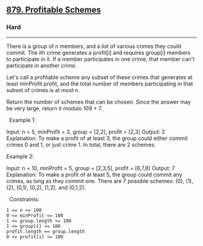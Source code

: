 <h2><a href="https://leetcode.com/problems/profitable-schemes/">879. Profitable Schemes</a></h2><h3>Hard</h3><hr>There is a group of n members, and a list of various crimes they could commit. The ith crime generates a profit[i] and requires group[i] members to participate in it. If a member participates in one crime, that member can't participate in another crime.

Let's call a profitable scheme any subset of these crimes that generates at least minProfit profit, and the total number of members participating in that subset of crimes is at most n.

Return the number of schemes that can be chosen. Since the answer may be very large, return it modulo 109 + 7.

 
Example 1:

Input: n = 5, minProfit = 3, group = [2,2], profit = [2,3]
Output: 2
Explanation: To make a profit of at least 3, the group could either commit crimes 0 and 1, or just crime 1.
In total, there are 2 schemes.

Example 2:

Input: n = 10, minProfit = 5, group = [2,3,5], profit = [6,7,8]
Output: 7
Explanation: To make a profit of at least 5, the group could commit any crimes, as long as they commit one.
There are 7 possible schemes: (0), (1), (2), (0,1), (0,2), (1,2), and (0,1,2).

 
Constraints:


	1 <= n <= 100
	0 <= minProfit <= 100
	1 <= group.length <= 100
	1 <= group[i] <= 100
	profit.length == group.length
	0 <= profit[i] <= 100

